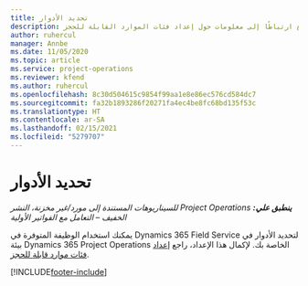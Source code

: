 ```yaml
---
title: تحديد الأدوار
description: يوفر هذا الموضوع ارتباطًا إلى معلومات حول إعداد فئات الموارد القابلة للحجز.
author: ruhercul
manager: Annbe
ms.date: 11/05/2020
ms.topic: article
ms.service: project-operations
ms.reviewer: kfend
ms.author: ruhercul
ms.openlocfilehash: 8c30d504615c9854f99aa1e8e86ec576cd584dc7
ms.sourcegitcommit: fa32b1893286f20271fa4ec4be8fc68bd135f53c
ms.translationtype: HT
ms.contentlocale: ar-SA
ms.lasthandoff: 02/15/2021
ms.locfileid: "5279707"
---
```

# <a name="define-roles"></a>تحديد الأدوار

_**ينطبق علي:** ‏‫Project Operations للسيناريوهات المستندة إلى مورد/غير مخزنة‬، ‏‫النشر الخفيف – التعامل مع الفواتير الأولية‬_

يمكنك استخدام الوظيفة المتوفرة في Dynamics 365 Field Service لتحديد الأدوار في بيئة Dynamics 365 Project Operations الخاصة بك. لإكمال هذا الإعداد، راجع [إعداد فئات موارد قابلة للحجز](https://docs.microsoft.com/dynamics365/field-service/set-up-bookable-resource-categories).


[!INCLUDE[footer-include](../includes/footer-banner.md)]